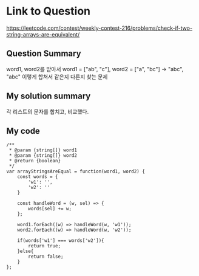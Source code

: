 # Link to Question
https://leetcode.com/contest/weekly-contest-216/problems/check-if-two-string-arrays-are-equivalent/

## Question Summary
word1, word2를 받아서 word1 = ["ab", "c"], word2 = ["a", "bc"] -> "abc", "abc" 이렇게 합쳐서 같은지 다른지 찾는 문제


## My solution summary
각 리스트의 문자를 합치고, 비교했다. 

## My code
```
/**
 * @param {string[]} word1
 * @param {string[]} word2
 * @return {boolean}
 */
var arrayStringsAreEqual = function(word1, word2) {
    const words = {
        'w1': '',
        'w2': ''
    }
    
    const handleWord = (w, sel) => {
        words[sel] += w;
    };
    
    word1.forEach((w) => handleWord(w, 'w1'));
    word2.forEach((w) => handleWord(w, 'w2'));
    
    if(words['w1'] === words['w2']){
        return true;
    }else{
        return false;
    }
};
```
